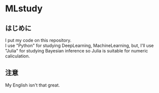 # MLstudy

## はじめに
I put my code on this repository.  
I use "Python" for studying DeepLearning, MachineLearning,
but, I'll use "Julia" for studying Bayesian inference so Julia is suitable for numeric caliculation.

## 注意
My English isn't that great.